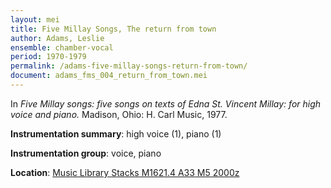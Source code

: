 ```yaml
---
layout: mei
title: Five Millay Songs, The return from town
author: Adams, Leslie
ensemble: chamber-vocal
period: 1970-1979
permalink: /adams-five-millay-songs-return-from-town/
document: adams_fms_004_return_from_town.mei
---
```


In *Five Millay songs: five songs on texts of Edna St. Vincent Millay: for high voice and piano.* Madison, Ohio: H. Carl Music, 1977.

**Instrumentation summary**: high voice (1), piano (1)

**Instrumentation group**: voice, piano

**Location**: <a href="https://tufts.primo.exlibrisgroup.com/permalink/01TUN_INST/1kc9gia/alma991011097839703851" target="_blank"> Music Library Stacks M1621.4 A33 M5 2000z</a>
